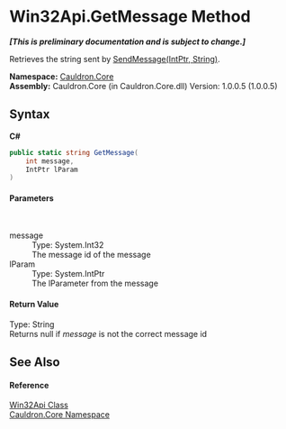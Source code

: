# Win32Api.GetMessage Method 
 _**\[This is preliminary documentation and is subject to change.\]**_

Retrieves the string sent by <a href="M_Cauldron_Core_Win32Api_SendMessage_1">SendMessage(IntPtr, String)</a>.

**Namespace:**&nbsp;<a href="N_Cauldron_Core">Cauldron.Core</a><br />**Assembly:**&nbsp;Cauldron.Core (in Cauldron.Core.dll) Version: 1.0.0.5 (1.0.0.5)

## Syntax

**C#**<br />
``` C#
public static string GetMessage(
	int message,
	IntPtr lParam
)
```


#### Parameters
&nbsp;<dl><dt>message</dt><dd>Type: System.Int32<br />The message id of the message</dd><dt>lParam</dt><dd>Type: System.IntPtr<br />The lParameter from the message</dd></dl>

#### Return Value
Type: String<br />Returns null if *message* is not the correct message id

## See Also


#### Reference
<a href="T_Cauldron_Core_Win32Api">Win32Api Class</a><br /><a href="N_Cauldron_Core">Cauldron.Core Namespace</a><br />